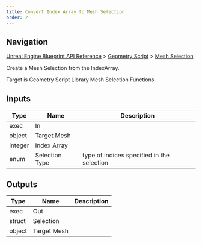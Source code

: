 ```yaml
---
title: Convert Index Array to Mesh Selection
order: 2
---
```

## Navigation

[Unreal Engine Blueprint API Reference](https://dev.epicgames.com/documentation/en-us/unreal-engine/BlueprintAPI) > [Geometry Script](https://dev.epicgames.com/documentation/en-us/unreal-engine/BlueprintAPI/GeometryScript) > [Mesh Selection](https://dev.epicgames.com/documentation/en-us/unreal-engine/BlueprintAPI/GeometryScript/MeshSelection)

Create a Mesh Selection from the IndexArray.

Target is Geometry Script Library Mesh Selection Functions

## Inputs

| Type | Name | Description |
| --- | --- | --- |
| exec | In |  |
| object | Target Mesh |  |
| integer | Index Array |  |
| enum | Selection Type | type of indices specified in the selection |

## Outputs

| Type | Name | Description |
| --- | --- | --- |
| exec | Out |  |
| struct | Selection |  |
| object | Target Mesh |  |
